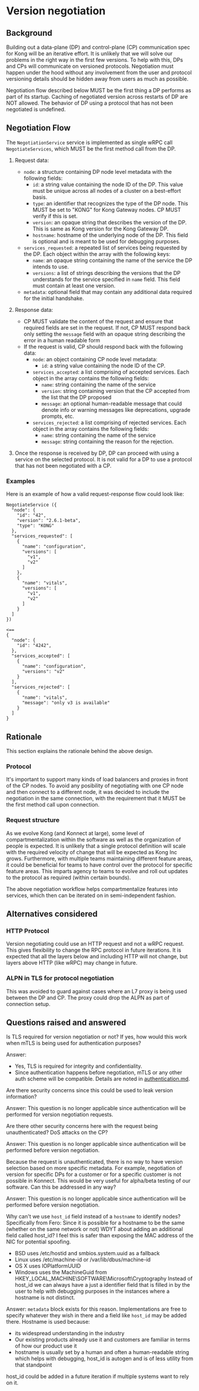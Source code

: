 # Version negotiation

## Background

Building out a data-plane (DP) and control-plane (CP) communication spec for
Kong will be an iterative effort. It is unlikely that we will solve our
problems in the right way in the first few versions. To help with this, DPs and
CPs will communicate on versioned protocols. Negotiation must happen under the
hood without any involvement from the user and protocol versioning details
should be hidden away from users as much as possible.

Negotiation flow described below MUST be the first thing a DP performs as part
of its startup. Caching of negotiated version across restarts of DP are NOT
allowed. The behavior of DP using a protocol that has not been negotiated is
undefined.

## Negotiation Flow

The `NegotiationService` service is implemented as single wRPC call
`NegotiateServices`, which MUST be the first method call from the DP.

  1. Request data:
      - `node`: a structure containing DP node level metadata with the
        following fields:
        - `id`: a string value containing the node ID of the DP. This value must
          be unique across all nodes of a cluster on a best-effort basis.
        - `type`: an identifier that recognizes the type of the DP node.  This
          MUST be set to "KONG" for Kong Gateway nodes. CP MUST verify if this
          is set.
        - `version`: an opaque string that describes the version of the DP. This
          is same as Kong version for the Kong Gateway DP.
        - `hostname`: hostname of the underlying node of the DP.  This field is
          optional and is meant to be used for debugging purposes.
      - `services_requested`: a repeated list of services being
        requested by the DP. Each object within the array with the
        following keys:
        - `name`: an opaque string containing the name of the service the DP
          intends to use.
        - `versions`: a list of strings describing the versions that the
          DP understands for the service specified in `name` field. This field
          must contain at least one version.
      - `metadata`: optional field that may contain any additional data required
        for the initial handshake.

  2. Response data:
      - CP MUST validate the content of the request and ensure that required
        fields are set in the request. If not, CP MUST respond back only setting
        the `message` field with an opaque string describing the error in a human
        readable form
      - If the request is valid, CP should respond back with the following data:
        - `node`: an object containing CP node level metadata:
          - `id`: a string value containing the node ID of the CP.
        - `services_accepted`: a list comprising of accepted services. Each
          object in the array contains the following fields:
          - `name`: string containing the name of the service
          - `version`: string containing version that the CP accepted from the
            list that the DP proposed
          - `message`: an optional human-readable message that could denote info
            or warning messages like deprecations, upgrade prompts, etc.
        - `services_rejected`: a list comprising of rejected services. Each
          object in the array contains the following fields:
          - `name`: string containing the name of the service
          - `message`: string containing the reason for the rejection.

  3. Once the response is received by DP, DP can proceed with using a service on
    the selected protocol. It is not valid for a DP to use a protocol that has
    not been negotiated with a CP.

### Examples

Here is an example of how a valid request-response flow could look like:
```
NegotiateService ({
  "node": {
    "id": "42",
    "version": "2.6.1-beta",
    "type": "KONG"
  },
  "services_requested": [
    {
      "name": "configuration",
      "versions": [
        "v1",
        "v2"
      ]
    },
    {
      "name": "vitals",
      "versions": [
        "v1",
        "v2"
      ]
    }
  ]
})

<==
{
  "node": {
    "id": "4242",
  },
  "services_accepted": [
    {
      "name": "configuration",
      "versions": "v2"
    }
  ],
  "services_rejected": [
    {
      "name": "vitals",
      "message": "only v3 is available"
    }
  ]
}
```

## Rationale

This section explains the rationale behind the above design.

### Protocol

It's important to support many kinds of load balancers and proxies in front of
the CP nodes.  To avoid any posibility of negotiating with one CP node and
then connect to a different node, it was decided to include the negotiation
in the same connection, with the requirement that it MUST be the first method
call upon connection.

### Request structure

As we evolve Kong (and Konnect at large), some level of compartmentalization within the
software as well as the organization of people is expected. It is unlikely that
a single protocol definition will scale with the required velocity of change
that will be expected as Kong Inc grows.
Furthermore, with multiple teams maintaining different feature areas, it could be
beneficial for teams to have control over the protocol for specific feature areas.
This imparts agency to teams to evolve and roll out updates to the protocol as
required (within certain bounds).

The above negotiation workflow helps compartmentalize features into services,
which then can be iterated on in semi-independent fashion.

## Alternatives considered

### HTTP Protocol

Version negotiating could use an HTTP request and not a wRPC request.
This gives flexibility to change the RPC protocol in future iterations.
It is expected that all the layers below and including HTTP will not change,
but layers above HTTP (like wRPC) may change in future.

### ALPN in TLS for protocol negotiation

This was avoided to guard against cases where an L7 proxy is being used between
the DP and CP. The proxy could drop the ALPN as part of connection setup.

## Questions raised and answered

Is TLS required for version negotiation or not? If yes, how would this work
when mTLS is being used for authentication purposes?

Answer:
- Yes, TLS is required for integrity and confidentiality.
- Since authentication happens before negotiation, mTLS or any other auth scheme
  will be compatible. Details are noted in [authentication.md](authentication.md).

Are there security concerns since this could be used to leak version information?

Answer:
This question is no longer applicable since authentication will be performed
for version negotiation requests.

Are there other security concerns here with the request being unauthenticated?
DoS attacks on the CP?

Answer:
This question is no longer applicable since authentication will be performed
before version negotiation.

Because the request is unauthenticated, there is no way to have version
selection based on more specific metadata. For example, negotiation of version
for specific DPs for a customer or for a specific customer is not possible in
Konnect. This would be very useful for alpha/beta testing of our software.
Can this be addressed in any way?

Answer:
This question is no longer applicable since authentication will be performed
before version negotiation.

Why can't we use `host_id` field instead of a `hostname` to identify nodes?
Specifically from Fero:
Since it is possible for a hostname to be the same (whether on the same
network or not) WDYT about adding an additional field called host_id?
I feel this is safer than exposing the MAC address of the NIC for
potential spoofing.
- BSD uses /etc/hostid and smbios.system.uuid as a fallback
- Linux uses /etc/machine-id or /var/lib/dbus/machine-id
- OS X uses IOPlatformUUID
- Windows uses the MachineGuid from HKEY_LOCAL_MACHINE\SOFTWARE\Microsoft\Cryptography
Instead of host_id we can always have a just a identifier field that is filled
in by the user to help with debugging purposes in the instances where a hostname
is not distinct.


Answer:
`metadata` block exists for this reason.
Implementations are free to specify whatever they wish in there and a field
like `host_id` may be added there.
Hostname is used because:
- its widespread understanding in the industry
- Our existing products already use it and customers are familiar in terms of
  how our product use it
- hostname is usually set by a human and often a human-readable string which
  helps with debugging, host_id is autogen and is of less utility from that
  standpoint

host_id could be added in a future iteration if multiple systems want to rely on
it.
